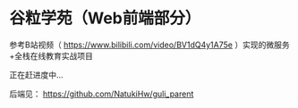 # 谷粒学苑（Web前端部分）

参考B站视频（ https://www.bilibili.com/video/BV1dQ4y1A75e ）实现的微服务+全栈在线教育实战项目

正在赶进度中...

后端见： https://github.com/NatukiHw/guli_parent